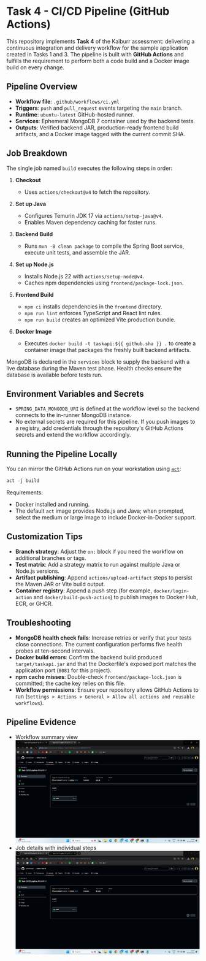 # Task 4 - CI/CD Pipeline (GitHub Actions)

This repository implements **Task 4** of the Kaiburr assessment: delivering a continuous integration and delivery workflow for the sample application created in Tasks 1 and 3. The pipeline is built with **GitHub Actions** and fulfills the requirement to perform both a code build and a Docker image build on every change.

## Pipeline Overview
- **Workflow file**: `.github/workflows/ci.yml`
- **Triggers**: `push` and `pull_request` events targeting the `main` branch.
- **Runtime**: `ubuntu-latest` GitHub-hosted runner.
- **Services**: Ephemeral MongoDB 7 container used by the backend tests.
- **Outputs**: Verified backend JAR, production-ready frontend build artifacts, and a Docker image tagged with the current commit SHA.

## Job Breakdown
The single job named `build` executes the following steps in order:

1. **Checkout**
   - Uses `actions/checkout@v4` to fetch the repository.

2. **Set up Java**
   - Configures Temurin JDK 17 via `actions/setup-java@v4`.
   - Enables Maven dependency caching for faster runs.

3. **Backend Build**
   - Runs `mvn -B clean package` to compile the Spring Boot service, execute unit tests, and assemble the JAR.

4. **Set up Node.js**
   - Installs Node.js 22 with `actions/setup-node@v4`.
   - Caches npm dependencies using `frontend/package-lock.json`.

5. **Frontend Build**
   - `npm ci` installs dependencies in the `frontend` directory.
   - `npm run lint` enforces TypeScript and React lint rules.
   - `npm run build` creates an optimized Vite production bundle.

6. **Docker Image**
   - Executes `docker build -t taskapi:${{ github.sha }} .` to create a container image that packages the freshly built backend artifacts.

MongoDB is declared in the `services` block to supply the backend with a live database during the Maven test phase. Health checks ensure the database is available before tests run.

## Environment Variables and Secrets
- `SPRING_DATA_MONGODB_URI` is defined at the workflow level so the backend connects to the in-runner MongoDB instance.
- No external secrets are required for this pipeline. If you push images to a registry, add credentials through the repository's GitHub Actions secrets and extend the workflow accordingly.

## Running the Pipeline Locally
You can mirror the GitHub Actions run on your workstation using [`act`](https://github.com/nektos/act):

```powershell
act -j build
```

Requirements:
- Docker installed and running.
- The default `act` image provides Node.js and Java; when prompted, select the medium or large image to include Docker-in-Docker support.

## Customization Tips
- **Branch strategy**: Adjust the `on:` block if you need the workflow on additional branches or tags.
- **Test matrix**: Add a strategy matrix to run against multiple Java or Node.js versions.
- **Artifact publishing**: Append `actions/upload-artifact` steps to persist the Maven JAR or Vite build output.
- **Container registry**: Append a push step (for example, `docker/login-action` and `docker/build-push-action`) to publish images to Docker Hub, ECR, or GHCR.

## Troubleshooting
- **MongoDB health check fails**: Increase retries or verify that your tests close connections. The current configuration performs five health probes at ten-second intervals.
- **Docker build errors**: Confirm the backend build produced `target/taskapi.jar` and that the Dockerfile's exposed port matches the application port (`8081` for this project).
- **npm cache misses**: Double-check `frontend/package-lock.json` is committed; the cache key relies on this file.
- **Workflow permissions**: Ensure your repository allows GitHub Actions to run (`Settings > Actions > General > Allow all actions and reusable workflows`).

## Pipeline Evidence
- Workflow summary view  
  ![GitHub Actions workflow summary](.github/workflows/ci-cd-images/Screenshot%202025-10-20%20230656.png)
- Job details with individual steps  
  ![GitHub Actions job details](.github/workflows/ci-cd-images/Screenshot%202025-10-20%20230705.png)
